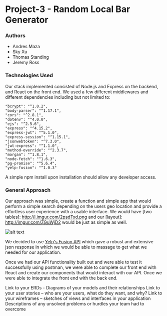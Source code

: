 # Project-3 - Random Local Bar Generator 

### Authors
- Andres Maza
- Sky Xu
- Thomas Standing
- Jeremy Ross

### Technologies Used

Our stack implemented consisted of Node.js and Express on the backend, and React on the front end.
We used a few different middlewares and different dependencies including but not limited to:

    "bcrypt": "^1.0.2",
    "body-parser": "^1.17.1",
    "cors": "^2.8.1",
    "dotenv": "^4.0.0",
    "ejs": "^2.5.6",
    "express": "^4.15.2",
    "express-jwt": "^5.1.0",
    "express-session": "^1.15.1",
    "jsonwebtoken": "^7.3.0",
    "jwt-express": "^1.1.0",
    "method-override": "^2.3.7",
    "morgan": "^1.8.1",
    "node-fetch": "^1.6.3",
    "pg-promise": "^5.6.4",
    "yelp-fusion": "^1.0.3"  

A simple npm install upon installation should allow any developer access.     

### General Approach

Our approach was simple, create a function and simple app that would perform a simple search depending on the users geo location and provide a effortless user experience with a usable interface. We would have [two tables]: http://i.imgur.com/2psdTxd.png and our [layout]: http://imgur.com/ZGuWjD2 would be just as simple as well.

![alt text](http://cdn.ttgtmedia.com/ITKE/uploads/blogs.dir/317/files/2016/09/1yelpoewifiuwgf.jpg  "Logo Title Text 1")

[Yelp Fusion API]: http://cdn.ttgtmedia.com/ITKE/uploads/blogs.dir/317/files/2016/09/1yelpoewifiuwgf.jpg 
We decided to use [Yelp's Fusion API](https://www.yelp.com/developers/documentation/v3/business_search) which gave a robust and extensive json response in which we would be able to massage to get what we needed for our application. 

Once we had our API functionality built out and were able to test it successfully using postman, we were able to complete our front end with React and create our components that would interact with our API. Once we were able to integrate the front end with the back end. 

Link to your ERDs - Diagrams of your models and their relationships
Link to your user stories – who are your users, what do they want, and why?
Link to your wireframes – sketches of views and interfaces in your application
Descriptions of any unsolved problems or hurdles your team had to overcome
